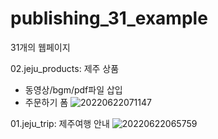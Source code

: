 ﻿# publishing_31_example
31개의 웹페이지 



02.jeju_products: 제주 상품
- 동영상/bgm/pdf파일 삽입
- 주문하기 폼
![20220622071147](https://user-images.githubusercontent.com/20849970/174905609-5481a6eb-1111-4ec2-8d79-54d5123657a6.png)




01.jeju_trip: 제주여행 안내
![20220622065759](https://user-images.githubusercontent.com/20849970/174904460-494116b4-9231-4a21-bb41-1f0c3fa156f1.png)
